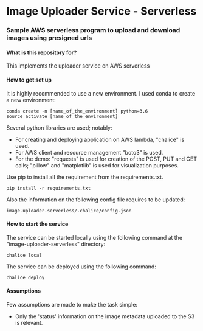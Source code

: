 # Image Uploader Service - Serverless #
### Sample AWS serverless program to upload and download images using presigned urls ###

#### What is this repository for? ####
This implements the uploader service on AWS serverless

#### How to get set up ####
It is highly recommended to use a new environment. I used conda to create a new environment:

    conda create -n [name_of_the_environment] python=3.6
    source activate [name_of_the_environment]

Several python libraries are used; notably:

- For creating and deploying application on AWS lambda, "chalice" is used.
- For AWS client and resource management "boto3" is used.
- For the demo: "requests" is used for creation of the POST, PUT and GET calls; "pillow" and "matplotlib" is used for visualization purposes.

Use pip to install all the requirement from the requirements.txt.

    pip install -r requirements.txt

Also the information on the following config file requires to be updated:

    image-uploader-serverless/.chalice/config.json

#### How to start the service ####
The service can be started locally using the following command at the "image-uploader-serverless" directory:

    chalice local

The service can be deployed using the following command:

    chalice deploy

#### Assumptions ####
Few assumptions are made to make the task simple:
- Only the 'status' information on the image metadata uploaded to the S3 is relevant.
